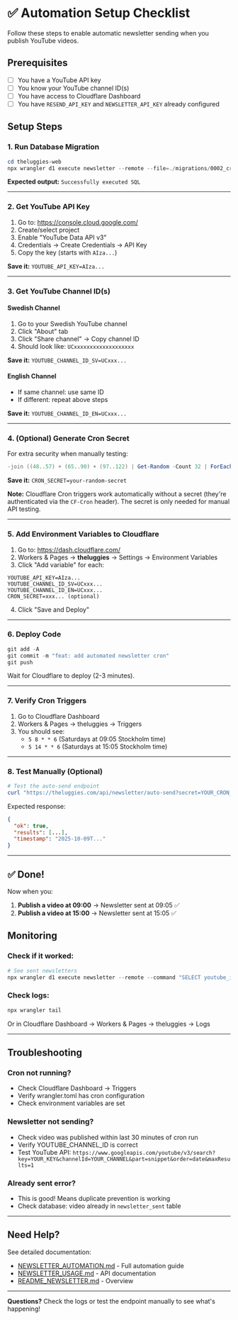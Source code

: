 # ✅ Automation Setup Checklist

Follow these steps to enable automatic newsletter sending when you publish YouTube videos.

## Prerequisites

- [ ] You have a YouTube API key
- [ ] You know your YouTube channel ID(s)
- [ ] You have access to Cloudflare Dashboard
- [ ] You have `RESEND_API_KEY` and `NEWSLETTER_API_KEY` already configured

## Setup Steps

### 1. Run Database Migration

```powershell
cd theluggies-web
npx wrangler d1 execute newsletter --remote --file=./migrations/0002_create_newsletter_sent_table.sql
```

**Expected output:** `Successfully executed SQL`

---

### 2. Get YouTube API Key

1. Go to: https://console.cloud.google.com/
2. Create/select project
3. Enable "YouTube Data API v3"
4. Credentials → Create Credentials → API Key
5. Copy the key (starts with `AIza...`)

**Save it:** `YOUTUBE_API_KEY=AIza...`

---

### 3. Get YouTube Channel ID(s)

#### Swedish Channel
1. Go to your Swedish YouTube channel
2. Click "About" tab
3. Click "Share channel" → Copy channel ID
4. Should look like: `UCxxxxxxxxxxxxxxxxxxx`

**Save it:** `YOUTUBE_CHANNEL_ID_SV=UCxxx...`

#### English Channel
- If same channel: use same ID
- If different: repeat above steps

**Save it:** `YOUTUBE_CHANNEL_ID_EN=UCxxx...`

---

### 4. (Optional) Generate Cron Secret

For extra security when manually testing:

```powershell
-join ((48..57) + (65..90) + (97..122) | Get-Random -Count 32 | ForEach-Object {[char]$_})
```

**Save it:** `CRON_SECRET=your-random-secret`

**Note:** Cloudflare Cron triggers work automatically without a secret (they're authenticated via the `CF-Cron` header). The secret is only needed for manual API testing.

---

### 5. Add Environment Variables to Cloudflare

1. Go to: https://dash.cloudflare.com/
2. Workers & Pages → **theluggies** → Settings → Environment Variables
3. Click "Add variable" for each:

```
YOUTUBE_API_KEY=AIza...
YOUTUBE_CHANNEL_ID_SV=UCxxx...
YOUTUBE_CHANNEL_ID_EN=UCxxx...
CRON_SECRET=xxx... (optional)
```

4. Click "Save and Deploy"

---

### 6. Deploy Code

```powershell
git add -A
git commit -m "feat: add automated newsletter cron"
git push
```

Wait for Cloudflare to deploy (2-3 minutes).

---

### 7. Verify Cron Triggers

1. Go to Cloudflare Dashboard
2. Workers & Pages → theluggies → Triggers
3. You should see:
   - `5 8 * * 6` (Saturdays at 09:05 Stockholm time)
   - `5 14 * * 6` (Saturdays at 15:05 Stockholm time)

---

### 8. Test Manually (Optional)

```powershell
# Test the auto-send endpoint
curl "https://theluggies.com/api/newsletter/auto-send?secret=YOUR_CRON_SECRET"
```

Expected response:
```json
{
  "ok": true,
  "results": [...],
  "timestamp": "2025-10-09T..."
}
```

---

## ✅ Done!

Now when you:
1. **Publish a video at 09:00** → Newsletter sent at 09:05 ✅
2. **Publish a video at 15:00** → Newsletter sent at 15:05 ✅

## Monitoring

### Check if it worked:

```powershell
# See sent newsletters
npx wrangler d1 execute newsletter --remote --command "SELECT youtube_id, title_sv, sent_at, recipients_count FROM newsletter_sent ORDER BY sent_at DESC LIMIT 5"
```

### Check logs:

```powershell
npx wrangler tail
```

Or in Cloudflare Dashboard → Workers & Pages → theluggies → Logs

---

## Troubleshooting

### Cron not running?
- Check Cloudflare Dashboard → Triggers
- Verify wrangler.toml has cron configuration
- Check environment variables are set

### Newsletter not sending?
- Check video was published within last 30 minutes of cron run
- Verify YOUTUBE_CHANNEL_ID is correct
- Test YouTube API: `https://www.googleapis.com/youtube/v3/search?key=YOUR_KEY&channelId=YOUR_CHANNEL&part=snippet&order=date&maxResults=1`

### Already sent error?
- This is good! Means duplicate prevention is working
- Check database: video already in `newsletter_sent` table

---

## Need Help?

See detailed documentation:
- [NEWSLETTER_AUTOMATION.md](./NEWSLETTER_AUTOMATION.md) - Full automation guide
- [NEWSLETTER_USAGE.md](./NEWSLETTER_USAGE.md) - API documentation
- [README_NEWSLETTER.md](./README_NEWSLETTER.md) - Overview

---

**Questions?** Check the logs or test the endpoint manually to see what's happening!

